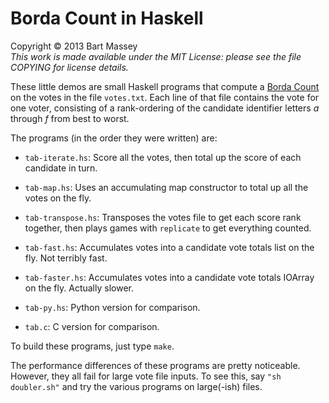 # Borda Count in Haskell
Copyright © 2013 Bart Massey  
*This work is made available under the MIT License: please
see the file COPYING for license details.*

These little demos are small Haskell programs that compute a
[Borda Count](http://en.wikipedia.org/wiki/Borda_count) on
the votes in the file `votes.txt`. Each line of that file
contains the vote for one voter, consisting of a
rank-ordering of the candidate identifier letters *a*
through *f* from best to worst.

The programs (in the order they were written) are:

* `tab-iterate.hs`: Score all the votes, then total up the
  score of each candidate in turn.

* `tab-map.hs`: Uses an accumulating map constructor to
  total up all the votes on the fly.

* `tab-transpose.hs`: Transposes the votes file to get
  each score rank together, then plays games with
  `replicate` to get everything counted.

* `tab-fast.hs`: Accumulates votes into a candidate vote
  totals list on the fly. Not terribly fast.

* `tab-faster.hs`: Accumulates votes into a candidate vote
  totals IOArray on the fly. Actually slower.

* `tab-py.hs`: Python version for comparison.

* `tab.c`: C version for comparison.

To build these programs, just type `make`.

The performance differences of these programs are pretty
noticeable. However, they all fail for large vote file
inputs. To see this, say `"sh doubler.sh"` and try the
various programs on large(-ish) files.
